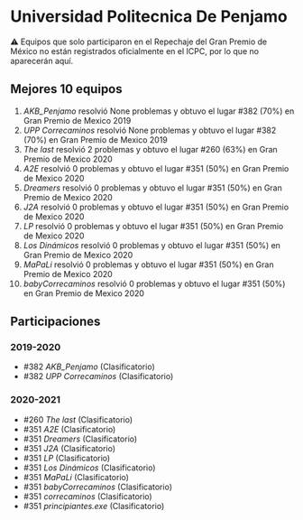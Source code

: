 # Universidad Politecnica De Penjamo

:warning: Equipos que solo participaron en el Repechaje del Gran Premio de México no están registrados oficialmente en el ICPC, por lo que no aparecerán aquí.

## Mejores 10 equipos

1. _AKB_Penjamo_ resolvió None problemas y obtuvo el lugar #382 (70%) en Gran Premio de Mexico 2019
1. _UPP Correcaminos_ resolvió None problemas y obtuvo el lugar #382 (70%) en Gran Premio de Mexico 2019
1. _The last_ resolvió 2 problemas y obtuvo el lugar #260 (63%) en Gran Premio de Mexico 2020
1. _A2E_ resolvió 0 problemas y obtuvo el lugar #351 (50%) en Gran Premio de Mexico 2020
1. _Dreamers_ resolvió 0 problemas y obtuvo el lugar #351 (50%) en Gran Premio de Mexico 2020
1. _J2A_ resolvió 0 problemas y obtuvo el lugar #351 (50%) en Gran Premio de Mexico 2020
1. _LP_ resolvió 0 problemas y obtuvo el lugar #351 (50%) en Gran Premio de Mexico 2020
1. _Los Dinámicos_ resolvió 0 problemas y obtuvo el lugar #351 (50%) en Gran Premio de Mexico 2020
1. _MaPaLi_ resolvió 0 problemas y obtuvo el lugar #351 (50%) en Gran Premio de Mexico 2020
1. _babyCorrecaminos_ resolvió 0 problemas y obtuvo el lugar #351 (50%) en Gran Premio de Mexico 2020

## Participaciones

### 2019-2020

- #382 _AKB_Penjamo_ (Clasificatorio)
- #382 _UPP Correcaminos_ (Clasificatorio)

### 2020-2021

- #260 _The last_ (Clasificatorio)
- #351 _A2E_ (Clasificatorio)
- #351 _Dreamers_ (Clasificatorio)
- #351 _J2A_ (Clasificatorio)
- #351 _LP_ (Clasificatorio)
- #351 _Los Dinámicos_ (Clasificatorio)
- #351 _MaPaLi_ (Clasificatorio)
- #351 _babyCorrecaminos_ (Clasificatorio)
- #351 _correcaminos_ (Clasificatorio)
- #351 _principiantes.exe_ (Clasificatorio)



